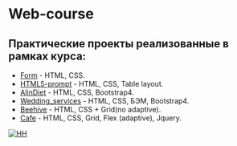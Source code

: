 # Web-course
## Практические проекты реализованные в рамках курса:

* [Form](https://tatacheba.github.io/form/index.html) - HTML, CSS.
* [HTML5-prompt](https://tatacheba.github.io/HTML5-prompt/index.html) - HTML, CSS, Table layout.
* [AlinDiet](https://tatacheba.github.io/AlinDiet/index.html) - HTML, CSS, Bootstrap4.
* [Wedding_serviсes](https://tatacheba.github.io/wedding_services/index.html) - HTML, CSS, БЭМ, Bootstrap4.
* [Beehive](https://tatacheba.github.io/beehive/index.html) - HTML, CSS + Grid(no adaptive).
* [Cafe](https://tatacheba.github.io/cafe/index.html) - HTML, CSS, Grid, Flex (adaptive), Jquery.

[![HH](https://img.shields.io/badge/hh-%D1%80%D0%B5%D0%B7%D1%8E%D0%BC%D0%B5-%23e1011c%20)](https://spb.hh.ru/resume/10b9a9d9ff084bdafe0039ed1f584a304c5441)
